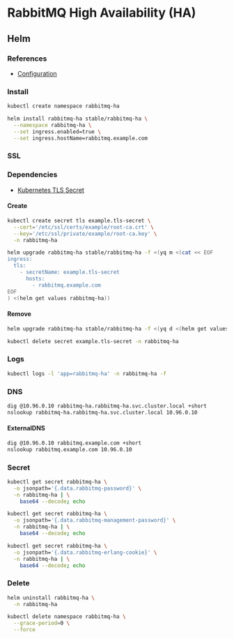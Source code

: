# RabbitMQ High Availability (HA)

## Helm

### References

- [Configuration](https://github.com/helm/charts/tree/master/stable/rabbitmq-ha#configuration)

### Install

```sh
kubectl create namespace rabbitmq-ha
```

```sh
helm install rabbitmq-ha stable/rabbitmq-ha \
  --namespace rabbitmq-ha \
  --set ingress.enabled=true \
  --set ingress.hostName=rabbitmq.example.com
```

### SSL

### Dependencies

- [Kubernetes TLS Secret](/k8s-tls-secret.md)

#### Create

```sh
kubectl create secret tls example.tls-secret \
  --cert='/etc/ssl/certs/example/root-ca.crt' \
  --key='/etc/ssl/private/example/root-ca.key' \
  -n rabbitmq-ha
```

```sh
helm upgrade rabbitmq-ha stable/rabbitmq-ha -f <(yq m <(cat << EOF
ingress:
  tls:
    - secretName: example.tls-secret
      hosts:
        - rabbitmq.example.com
EOF
) <(helm get values rabbitmq-ha))
```

#### Remove

```sh
helm upgrade rabbitmq-ha stable/rabbitmq-ha -f <(yq d <(helm get values rabbitmq-ha) ingress.tls)

kubectl delete secret example.tls-secret -n rabbitmq-ha
```

### Logs

```sh
kubectl logs -l 'app=rabbitmq-ha' -n rabbitmq-ha -f
```

### DNS

```sh
dig @10.96.0.10 rabbitmq-ha.rabbitmq-ha.svc.cluster.local +short
nslookup rabbitmq-ha.rabbitmq-ha.svc.cluster.local 10.96.0.10
```

#### ExternalDNS

```sh
dig @10.96.0.10 rabbitmq.example.com +short
nslookup rabbitmq.example.com 10.96.0.10
```

### Secret

```sh
kubectl get secret rabbitmq-ha \
  -o jsonpath='{.data.rabbitmq-password}' \
  -n rabbitmq-ha | \
    base64 --decode; echo

kubectl get secret rabbitmq-ha \
  -o jsonpath='{.data.rabbitmq-management-password}' \
  -n rabbitmq-ha | \
    base64 --decode; echo

kubectl get secret rabbitmq-ha \
  -o jsonpath='{.data.rabbitmq-erlang-cookie}' \
  -n rabbitmq-ha | \
    base64 --decode; echo
```

### Delete

```sh
helm uninstall rabbitmq-ha \
  -n rabbitmq-ha

kubectl delete namespace rabbitmq-ha \
  --grace-period=0 \
  --force
```
